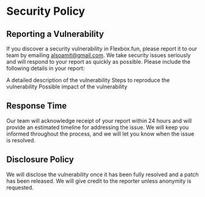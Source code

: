 # Security Policy

## Reporting a Vulnerability

If you discover a security vulnerability in Flexbox.fun, please report it to our team by emailing alsoamit@gmail.com. 
We take security issues seriously and will respond to your report as quickly as possible. Please include the following details in your report:

A detailed description of the vulnerability
Steps to reproduce the vulnerability
Possible impact of the vulnerability

## Response Time
Our team will acknowledge receipt of your report within 24 hours and will provide an estimated timeline for addressing the issue. 
We will keep you informed throughout the process, and we will let you know when the issue is resolved.

## Disclosure Policy
We will disclose the vulnerability once it has been fully resolved and a patch has been released. 
We will give credit to the reporter unless anonymity is requested.
